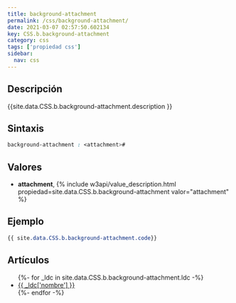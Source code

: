 ```yaml
---
title: background-attachment
permalink: /css/background-attachment/
date: 2021-03-07 02:57:50.602134
key: CSS.b.background-attachment
category: css
tags: ['propiedad css']
sidebar: 
  nav: css
---
```


## Descripción
{{site.data.CSS.b.background-attachment.description }}

## Sintaxis
~~~css
background-attachment : <attachment>#
~~~

## Valores
* **attachment**,  {% include w3api/value_description.html propiedad=site.data.CSS.b.background-attachment valor="attachment" %}

## Ejemplo
~~~css
{{ site.data.CSS.b.background-attachment.code}}
~~~

## Artículos
<ul>
{%- for _ldc in site.data.CSS.b.background-attachment.ldc -%}
   <li>
       <a href="{{_ldc['url'] }}">{{ _ldc['nombre'] }}</a>
   </li>
{%- endfor -%}
</ul>
